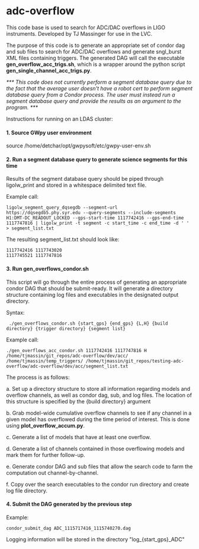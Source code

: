 # adc-overflow
This code base is used to search for ADC/DAC overflows in LIGO instruments.
Developed by TJ Massinger for use in the LVC.

The purpose of this code is to generate an appropriate set of condor dag and sub files to search for ADC/DAC overflows and generate sngl_burst XML files containing triggers. The generated DAG will call the executable <b>gen_overflow_acc_trigs.sh</b>, which is a wrapper around the python script <b>gen_single_channel_acc_trigs.py</b>.

<i>*** This code does not currently perform a segment database query due to the fact that the average user doesn't have a robot cert to perform segment database query from a Condor process. The user must instead run a segment database query and provide the results as an argument to the program. ***</i>


Instructions for running on an LDAS cluster:

#### 1. Source GWpy user environment

source /home/detchar/opt/gwpysoft/etc/gwpy-user-env.sh

#### 2. Run a segment database query to generate science segments for this time

Results of the segment database query should be piped through ligolw_print and stored in a whitespace delimited text file.

Example call:

```
ligolw_segment_query_dqsegdb --segment-url https://dqsegdb5.phy.syr.edu --query-segments --include-segments H1:DMT-DC_READOUT_LOCKED --gps-start-time 1117742416 --gps-end-time 1117747816 | ligolw_print -t segment -c start_time -c end_time -d ' ' > segment_list.txt
```

The resulting segment_list.txt should look like:

```
1117742416 1117743020
1117745521 1117747816
```

#### 3. Run gen_overflows_condor.sh 

This script will go through the entire process of generating an appropriate condor DAG that should be submit-ready. It will generate a directory structure containing log files and executables in the designated output directory.

Syntax:

```
 ./gen_overflows_condor.sh {start_gps} {end_gps} {L,H} {build directory} {trigger directory} {segment list}
```

Example call:

```
./gen_overflows_acc_condor.sh 1117742416 1117747816 H /home/tjmassin/git_repos/adc-overflow/dev/acc/ /home/tjmassin/temp_triggers/ /home/tjmassin/git_repos/testing-adc-overflow/adc-overflow/dev/acc/segment_list.txt
```

The process is as follows:

a. Set up a directory structure to store all information regarding models and overflow channels, as well as condor dag, sub, and log files.
The location of this structure is specified by the {build directory} argument

b. Grab model-wide cumulative overflow channels to see if any channel in a given model has overflowed during the time period of interest. This is done using <b>plot_overflow_accum.py</b>.

c. Generate a list of models that have at least one overflow.

d. Generate a list of channels contained in those overflowing models and mark them for further follow-up.

e. Generate condor DAG and sub files that allow the search code to farm the computation out channel-by-channel.

f. Copy over the search executables to the condor run directory and create log file directory.

#### 4. Submit the DAG generated by the previous step

Example: 

```
condor_submit_dag ADC_1115717416_1115740270.dag
```

Logging information will be stored in the directory "log_{start_gps}_ADC"




